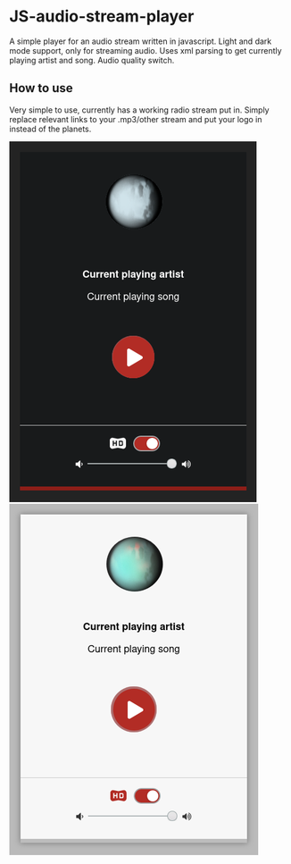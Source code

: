 # JS-audio-stream-player
A simple player for an audio stream written in javascript. Light and dark mode support, only for streaming audio. Uses xml parsing to get currently playing artist and song. Audio quality switch.
## How to use
Very simple to use, currently has a working radio stream put in. Simply replace relevant links to your .mp3/other stream and put your logo in instead of the planets.

![alt text](https://raw.githubusercontent.com/HonusDaniel/JS-audio-stream-player/main/1.png)
![alt text](https://raw.githubusercontent.com/HonusDaniel/JS-audio-stream-player/main/2.png)

